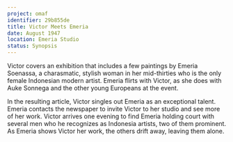 ```yaml
---
project: omaf
identifier: 29b855de
title: Victor Meets Emeria
date: August 1947 
location: Emeria Studio
status: Synopsis
---
```


Victor covers an exhibition that includes a few paintings by Emeria Soenassa, a charasmatic, stylish woman in her mid-thirties who is the only female Indonesian modern artist. Emeria flirts with Victor, as she does with Auke Sonnega and the other young Europeans at the event. 

In the resulting article, Victor singles out Emeria as an exceptional talent. Emeria contacts the newspaper to invite Victor to her studio and see more of her work. Victor arrives one evening to find Emeria holding court with several men who he recognizes as Indonesia artists, two of them prominent. As Emeria shows Victor her work, the others drift away, leaving them alone. 


